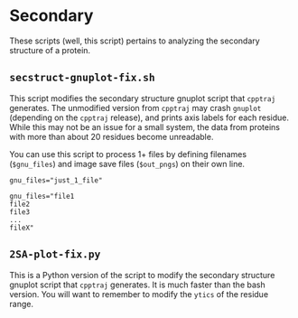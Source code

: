 # Secondary
These scripts (well, this script) pertains to analyzing the secondary structure
of a protein.

## `secstruct-gnuplot-fix.sh`

This script modifies the secondary structure gnuplot script that `cpptraj`
generates.
The unmodified version from `cpptraj` may crash `gnuplot` (depending on the
`cpptraj` release), and prints axis labels for each residue.
While this may not be an issue for a small system, the data from proteins with
more than about 20 residues become unreadable.

You can use this script to process 1+ files by defining filenames (`$gnu_files`)
and image save files (`$out_pngs`) on their own line.

```
gnu_files="just_1_file"

gnu_files="file1
file2
file3
...
fileX"
```

## `2SA-plot-fix.py`
This is a Python version of the script to modify the secondary structure
gnuplot script that `cpptraj` generates.
It is much faster than the bash version.
You will want to remember to modify the `ytics` of the residue range.
